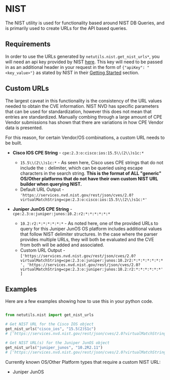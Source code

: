 # NIST

The NIST utility is used for functionality based around NIST DB Queries, and is primarily used to create URLs for the API based queries.

## Requirements

In order to use the URLs generated by `netutils.nist.get_nist_urls*`, you will need an api key provided by NIST [here]('https://nvd.nist.gov/developers/request-an-api-key').  This key will need to be passed in as an additional header in your request in the form of `{"apiKey": "<key_value>"}` as stated by NIST in their [Getting Started]('https://nvd.nist.gov/developers/start-here') section.


## Custom URLs

The largest caveat in this functionality is the consistency of the URL values needed to obtain the CVE information.  NIST NVD has specific parameters that can be used for standardization, however this does not mean that entries are standardized.  Manually combing through a large amount of CPE Vendor submissions has shown that there are variations in how CPE Vendor data is presented.

For this reason, for certain Vendor/OS combinations, a custom URL needs to be built.
- **Cisco IOS CPE String** - `cpe:2.3:o:cisco:ios:15.5\\(2\\)s1c:*`
    - `15.5\\(2\\)s1c:*` - As seen here, Cisco uses CPE strings that do not include the `:` delimiter, which can be queried using escape characters in the search string.  **This is the format of ALL "generic" OS/Other platforms that do not have their own custom NIST URL builder when querying NIST.**
    - Default URL Output - `'https://services.nvd.nist.gov/rest/json/cves/2.0?virtualMatchString=cpe:2.3:o:cisco:ios:15.5\\(2\\)s1c:*'`

- **Juniper JunOS CPE String** - `cpe:2.3:o:juniper:junos:10.2:r2:*:*:*:*:*:*` 
    - `10.2:r2:*:*:*:*:*:*` - As noted here, one of the provided URLs to query for this Juniper JunOS OS platform includes additional values that follow NIST delimiter structures.  In the case where the parser provides multiple URLs, they will both be evaluated and the CVE from both will be added and associated.
    - Custom URL Output - `['https://services.nvd.nist.gov/rest/json/cves/2.0?virtualMatchString=cpe:2.3:o:juniper:junos:10.2r2:*:*:*:*:*:*:*', 'https://services.nvd.nist.gov/rest/json/cves/2.0?virtualMatchString=cpe:2.3:o:juniper:junos:10.2:r2:*:*:*:*:*:*']`


## Examples
Here are a few examples showing how to use this in your python code.

```python

from netutils.nist import get_nist_urls

# Get NIST URL for the Cisco IOS object
get_nist_urls("cisco_ios", "15.5(2)S1c")
# ['https://services.nvd.nist.gov/rest/json/cves/2.0?virtualMatchString=cpe:2.3:o:cisco:ios:15.5\\(2\\)s1c:*']

# Get NIST URL(s) for the Juniper JunOS object
get_nist_urls("juniper_junos", "10.2R2.11")
# ['https://services.nvd.nist.gov/rest/json/cves/2.0?virtualMatchString=cpe:2.3:o:juniper:junos:10.2r2:*:*:*:*:*:*:*', 'https://services.nvd.nist.gov/rest/json/cves/2.0?virtualMatchString=cpe:2.3:o:juniper:junos:10.2:r2:*:*:*:*:*:*']
```

Currently known OS/Other Platform types that require a custom NIST URL:

- Juniper JunOS
